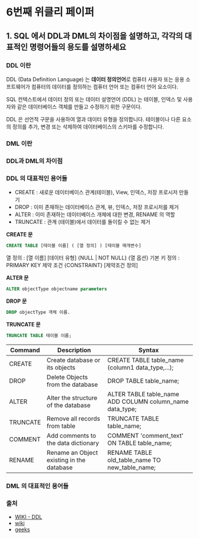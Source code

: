 # 6번째 위클리 페이퍼

## 1. SQL 에서 DDL과 DML의 차이점을 설명하고, 각각의 대표적인 명령어들의 용도를 설명하세요

### DDL 이란

DDL (Data Definition Language) 는 **데이터 정의언어**로 컴퓨터 사용자 또는 응용 소프트웨어가 컴퓨터의 데이터를 정의하는 컴퓨터 언어 또는 컴퓨터 언어 요소이다.

SQL 컨텍스트에서 데이터 정의 또는 데이터 설명언어 (DDL) 는 테이블, 인덱스 및 사용자와 같은 데이터베이스 객체를 만들고 수정하기 위한 구문이다.

DDL 은 선언적 구문을 사용하여 열과 데이터 유형을 정의합니다. 테이블이나 다른 요소의 정의를 추가, 변경 또는 삭제하여 데이터베이스의 스키마를 수정합니다.

### DML 이란

### DDL과 DML의 차이점

### DDL 의 대표적인 용어들

- CREATE : 새로운 데이터베이스 관계(테이블), View, 인덱스, 저장 프로시저 만들기
- DROP : 이미 존재하는 데이터베이스 관계, 뷰, 인덱스, 저장 프로시저를 제거
- ALTER : 이미 존재하는 데이터베이스 개체에 대한 변경, RENAME 의 역할
- TRUNCATE : 관계 (테이블)에서 데이터를 돌이킬 수 없는 제거

**CREATE 문**

```sql
CREATE TABLE [테이블 이름] ( [열 정의] ) [테이블 매개변수]
```

열 정의 : [열 이름] [데이터 유형] {NULL | NOT NULL} {열 옵션}
기본 키 정의 : PRIMARY KEY
제약 조건 {CONSTRAINT} [제약조건 정의]

**ALTER 문**

```sql
ALTER objectType objectname parameters
```

**DROP 문**

```sql
DROP objectType 객체 이름.
```

**TRUNCATE 문**

```sql
TRUNCATE TABLE 테이블 이름;
```

| Command  | Description                               | Syntax                                                   |
| -------- | ----------------------------------------- | -------------------------------------------------------- |
| CREATE   | Create database or its objects            | CREATE TABLE table_name (column1 data_type,...);         |
| DROP     | Delete Objects from the database          | DROP TABLE table_name;                                   |
| ALTER    | Alter the structure of the database       | ALTER TABLE table_name ADD COLUMN column_name data_type; |
| TRUNCATE | Remove all records from table             | TRUNCATE TABLE table_name;                               |
| COMMENT  | Add comments to the data dictionary       | COMMENT 'comment_text' ON TABLE table_name;              |
| RENAME   | Rename an Object existing in the database | RENAME TABLE old_table_name TO new_table_name;           |

### DML 의 대표적인 용어들

### 출처

- [WIKI - DDL](https://ko.wikipedia.org/wiki/%EB%8D%B0%EC%9D%B4%ED%84%B0_%EC%A0%95%EC%9D%98_%EC%96%B8%EC%96%B4)
- [wiki](https://en.wikipedia.org/wiki/Data_definition_language)
- [geeks](https://www.geeksforgeeks.org/sql-ddl-dql-dml-dcl-tcl-commands/)

